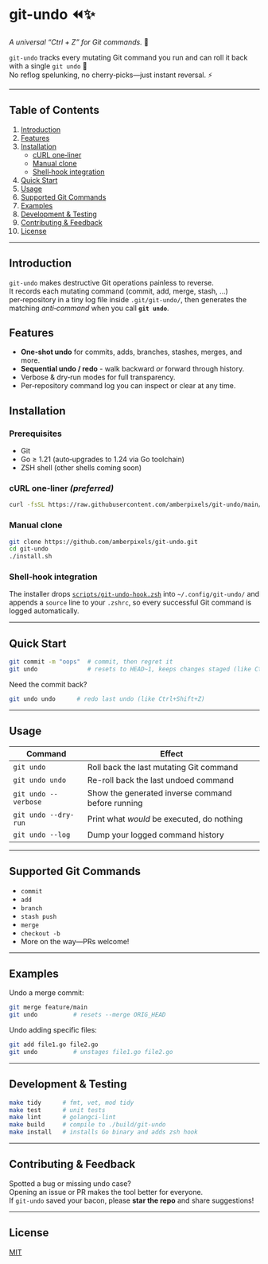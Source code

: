 # git-undo ⏪✨

*A universal “Ctrl + Z” for Git commands.* 🔄

`git-undo` tracks every mutating Git command you run and can roll it back with a single `git undo` 🚀  
No reflog spelunking, no cherry‑picks—just instant reversal. ⚡

---

## Table of Contents
1. [Introduction](#introduction)
2. [Features](#features)
3. [Installation](#installation)
   - [cURL one‑liner](#curl-one-liner-preferred)
   - [Manual clone](#manual-clone)
   - [Shell‑hook integration](#shell-hook-integration)
4. [Quick Start](#quick-start)
5. [Usage](#usage)
6. [Supported Git Commands](#supported-git-commands)
7. [Examples](#examples)
8. [Development & Testing](#development--testing)
9. [Contributing & Feedback](#contributing--feedback)
10. [License](#license)

---

## Introduction
`git-undo` makes destructive Git operations painless to reverse.  
It records each mutating command (commit, add, merge, stash, …) per‑repository in a tiny log file inside `.git/git-undo/`, 
then generates the matching *anti‑command* when you call **`git undo`**.

## Features
- **One‑shot undo** for commits, adds, branches, stashes, merges, and more.
- **Sequential undo / redo** - walk backward *or* forward through history.
- Verbose & dry‑run modes for full transparency.
- Per‑repository command log you can inspect or clear at any time.

## Installation

### Prerequisites
* Git
* Go ≥ 1.21 (auto‑upgrades to 1.24 via Go toolchain)
* ZSH shell (other shells coming soon)

### cURL one‑liner *(preferred)*

```bash
curl -fsSL https://raw.githubusercontent.com/amberpixels/git-undo/main/install.sh | bash
```

### Manual clone
```bash
git clone https://github.com/amberpixels/git-undo.git
cd git-undo
./install.sh
```

### Shell‑hook integration
The installer drops [`scripts/git-undo-hook.zsh`](scripts/git-undo-hook.zsh) into `~/.config/git-undo/`
and appends a `source` line to your `.zshrc`, so every successful Git command is logged automatically.

---

## Quick Start
```bash
git commit -m "oops"  # commit, then regret it
git undo              # resets to HEAD~1, keeps changes staged (like Ctrl+Z)
```

Need the commit back?
```bash
git undo undo      # redo last undo (like Ctrl+Shift+Z)
```

---

## Usage
| Command              | Effect                                            |
|----------------------|---------------------------------------------------|
| `git undo`           | Roll back the last mutating Git command           |
| `git undo undo`      | Re-roll back the last undoed command              |
| `git undo --verbose` | Show the generated inverse command before running |
| `git undo --dry-run` | Print what *would* be executed, do nothing        |
| `git undo --log`     | Dump your logged command history                  |

---

## Supported Git Commands
* `commit`
* `add`
* `branch`
* `stash push`
* `merge`
* `checkout -b`
* More on the way—PRs welcome!

---

## Examples
Undo a merge commit:
```bash
git merge feature/main
git undo          # resets --merge ORIG_HEAD
```

Undo adding specific files:
```bash
git add file1.go file2.go
git undo          # unstages file1.go file2.go
```

---

## Development & Testing
```bash
make tidy      # fmt, vet, mod tidy
make test      # unit tests
make lint      # golangci‑lint
make build     # compile to ./build/git-undo
make install   # installs Go binary and adds zsh hook
```
---

## Contributing & Feedback
Spotted a bug or missing undo case?  
Opening an issue or PR makes the tool better for everyone.  
If `git-undo` saved your bacon, please **star the repo** and share suggestions!

---

## License
[MIT](LICENSE)
